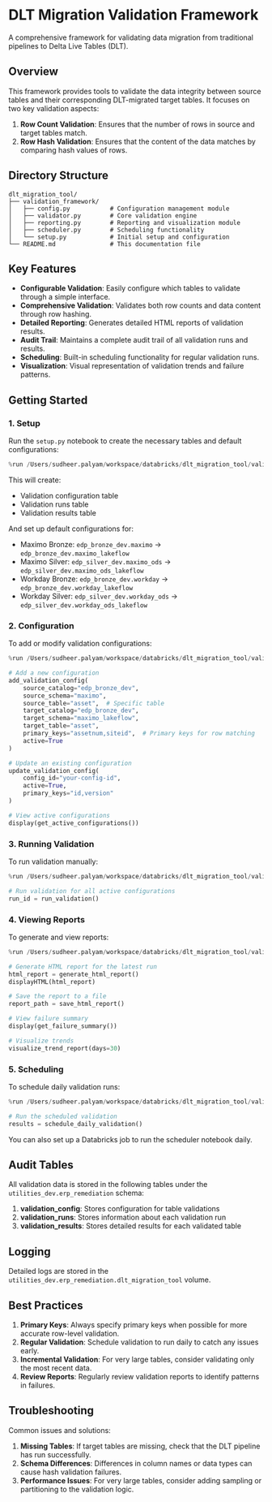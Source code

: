 # DLT Migration Validation Framework

A comprehensive framework for validating data migration from traditional pipelines to Delta Live Tables (DLT).

## Overview

This framework provides tools to validate the data integrity between source tables and their corresponding DLT-migrated target tables. It focuses on two key validation aspects:

1. **Row Count Validation**: Ensures that the number of rows in source and target tables match.
2. **Row Hash Validation**: Ensures that the content of the data matches by comparing hash values of rows.

## Directory Structure

```
dlt_migration_tool/
├── validation_framework/
│   ├── config.py           # Configuration management module
│   ├── validator.py        # Core validation engine
│   ├── reporting.py        # Reporting and visualization module
│   ├── scheduler.py        # Scheduling functionality
│   └── setup.py            # Initial setup and configuration
└── README.md               # This documentation file
```

## Key Features

- **Configurable Validation**: Easily configure which tables to validate through a simple interface.
- **Comprehensive Validation**: Validates both row counts and data content through row hashing.
- **Detailed Reporting**: Generates detailed HTML reports of validation results.
- **Audit Trail**: Maintains a complete audit trail of all validation runs and results.
- **Scheduling**: Built-in scheduling functionality for regular validation runs.
- **Visualization**: Visual representation of validation trends and failure patterns.

## Getting Started

### 1. Setup

Run the `setup.py` notebook to create the necessary tables and default configurations:

```python
%run /Users/sudheer.palyam/workspace/databricks/dlt_migration_tool/validation_framework/setup
```

This will create:
- Validation configuration table
- Validation runs table
- Validation results table

And set up default configurations for:
- Maximo Bronze: `edp_bronze_dev.maximo` → `edp_bronze_dev.maximo_lakeflow`
- Maximo Silver: `edp_silver_dev.maximo_ods` → `edp_silver_dev.maximo_ods_lakeflow`
- Workday Bronze: `edp_bronze_dev.workday` → `edp_bronze_dev.workday_lakeflow`
- Workday Silver: `edp_silver_dev.workday_ods` → `edp_silver_dev.workday_ods_lakeflow`

### 2. Configuration

To add or modify validation configurations:

```python
%run /Users/sudheer.palyam/workspace/databricks/dlt_migration_tool/validation_framework/config

# Add a new configuration
add_validation_config(
    source_catalog="edp_bronze_dev",
    source_schema="maximo",
    source_table="asset",  # Specific table
    target_catalog="edp_bronze_dev",
    target_schema="maximo_lakeflow",
    target_table="asset",
    primary_keys="assetnum,siteid",  # Primary keys for row matching
    active=True
)

# Update an existing configuration
update_validation_config(
    config_id="your-config-id",
    active=True,
    primary_keys="id,version"
)

# View active configurations
display(get_active_configurations())
```

### 3. Running Validation

To run validation manually:

```python
%run /Users/sudheer.palyam/workspace/databricks/dlt_migration_tool/validation_framework/validator

# Run validation for all active configurations
run_id = run_validation()
```

### 4. Viewing Reports

To generate and view reports:

```python
%run /Users/sudheer.palyam/workspace/databricks/dlt_migration_tool/validation_framework/reporting

# Generate HTML report for the latest run
html_report = generate_html_report()
displayHTML(html_report)

# Save the report to a file
report_path = save_html_report()

# View failure summary
display(get_failure_summary())

# Visualize trends
visualize_trend_report(days=30)
```

### 5. Scheduling

To schedule daily validation runs:

```python
%run /Users/sudheer.palyam/workspace/databricks/dlt_migration_tool/validation_framework/scheduler

# Run the scheduled validation
results = schedule_daily_validation()
```

You can also set up a Databricks job to run the scheduler notebook daily.

## Audit Tables

All validation data is stored in the following tables under the `utilities_dev.erp_remediation` schema:

1. **validation_config**: Stores configuration for table validations
2. **validation_runs**: Stores information about each validation run
3. **validation_results**: Stores detailed results for each validated table

## Logging

Detailed logs are stored in the `utilities_dev.erp_remediation.dlt_migration_tool` volume.

## Best Practices

1. **Primary Keys**: Always specify primary keys when possible for more accurate row-level validation.
2. **Regular Validation**: Schedule validation to run daily to catch any issues early.
3. **Incremental Validation**: For very large tables, consider validating only the most recent data.
4. **Review Reports**: Regularly review validation reports to identify patterns in failures.

## Troubleshooting

Common issues and solutions:

1. **Missing Tables**: If target tables are missing, check that the DLT pipeline has run successfully.
2. **Schema Differences**: Differences in column names or data types can cause hash validation failures.
3. **Performance Issues**: For very large tables, consider adding sampling or partitioning to the validation logic.
